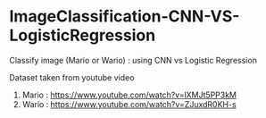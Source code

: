 # ImageClassification-CNN-VS-LogisticRegression
Classify image (Mario or Wario) : using CNN vs Logistic Regression

Dataset taken from youtube video
1. Mario : https://www.youtube.com/watch?v=lXMJt5PP3kM
2. Wario : https://www.youtube.com/watch?v=ZJuxdR0KH-s
